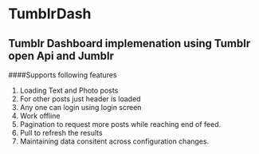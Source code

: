 # TumblrDash

## Tumblr Dashboard implemenation using Tumblr open Api and Jumblr
####Supports following features
1. Loading Text and Photo posts  
2. For other posts just header is loaded  
3. Any one can login using login screen  
4. Work offline  
5. Pagination to request more posts while reaching end of feed.  
6. Pull to refresh the results  
7. Maintaining data consitent across configuration changes.  
